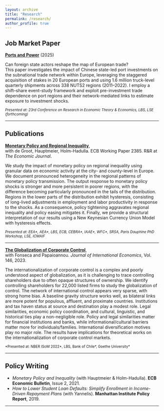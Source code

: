 ```yaml
---
layout: archive
title: "Research"
permalink: /research/
author_profile: true
---
```


## Job Market Paper

[**Ports and Power**](/files/KNikalexi_JMP.pdf) (2025)

Can foreign state actors reshape the map of European trade?  
This paper investigates the impact of Chinese state-led port investments on the subnational trade network within Europe, leveraging the staggered acquisition of stakes in 20 European ports and using 1.6 million truck-level quarterly shipments across 338 NUTS2 regions (2011–2022). I employ a shift–share event-study framework and exploit pre-investment trade dependence on port regions and their network-mediated links to estimate exposure to investment shocks.  

<sub>*Presented at: 23rd Conference on Research in Economic Theory & Economics, LBS, LSE (forthcoming)*

---

## Publications

[**Monetary Policy and Regional Inequality**](/files/Nikalexi_RegionalInequality.pdf),  
with de Groot, Hauptmeier, Holm-Hadulla. ECB Working Paper 2385. R&R at *The Economic Journal*.  

We study the impact of monetary policy on regional inequality using granular data on economic activity at the city- and county-level in Europe. We document pronounced heterogeneity in the regional patterns of monetary policy transmission. The output response to monetary policy shocks is stronger and more persistent in poorer regions, with the difference becoming particularly pronounced in the tails of the distribution. Regions in the lower parts of the distribution exhibit hysteresis, consisting of long-lived adjustments in employment and labor productivity in response to the shocks. As a consequence, policy tightening aggravates regional inequality and policy easing mitigates it. Finally, we provide a structural interpretation of our results using a New Keynesian Currency Union Model with hysteresis effects.  

<sub>*Presented at: EEA\*, AEA\*, LBS, ECB, CEBRA\*, IAAE\*, WFC\*, SRSA, Paris Dauphine PhD Workshop, LSE, ICMAIF*

---

[**The Globalization of Corporate Control**](https://doi.org/10.1016/j.jinteco.2023.103794),  
with Fonseca and Papaioannou. *Journal of International Economics*, Vol. 146, 2023.  

The internationalization of corporate control is a complex and poorly understood aspect of globalization, as it is challenging to trace controlling shareholders due to often opaque structures of ownership. We identify controlling shareholders for 22,000 listed firms to study the globalization of control. The network of international control appears very sparse, with strong home bias. A baseline gravity structure works well, as bilateral links are more potent for populous, affluent, and proximate countries. Institutions and tax haven status at source and destination play a modest role. Legal similarities, economic policy coordination, and cultural, linguistic, and historical ties play a non-negligible role. Policy and legal similarities matter for financial institutions and banks, while informational/cultural barriers matter more for individuals/families. International diversification motives play no major role. The results have implications for theoretical works on the internationalization of corporate control markets.  

<sub>*Presented at: NBER ISoM 2022\*, LBS, Bank of Chile\*, Goethe University\*

---

## Policy Writing

- *Monetary Policy and Inequality* (with Hauptmeier & Holm-Hadulla). **ECB Economic Bulletin**, Issue 2, 2021.  
- *How to Lower Student Loan Defaults: Simplify Enrollment in Income-Driven Repayment Plans* (with Yannelis). **Manhattan Institute Policy Report**, 2019.

---

